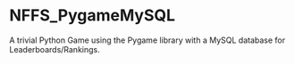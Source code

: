 # NFFS_PygameMySQL
A trivial Python Game using the Pygame library with a MySQL database for Leaderboards/Rankings.
